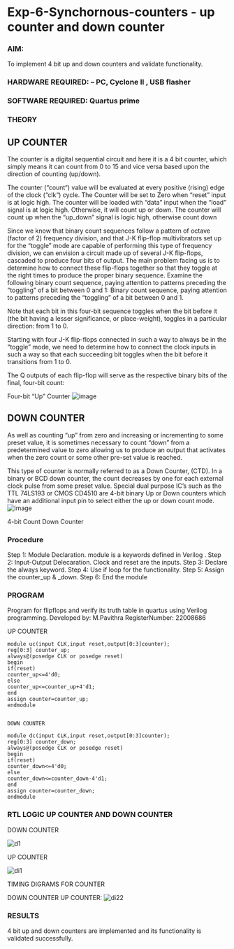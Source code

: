 # Exp-6-Synchornous-counters - up counter and down counter 

### AIM:
 To implement 4 bit up and down counters and validate  functionality.

### HARDWARE REQUIRED:  – PC, Cyclone II , USB flasher

### SOFTWARE REQUIRED:   Quartus prime

### THEORY 

## UP COUNTER 

The counter is a digital sequential circuit and here it is a 4 bit counter, which simply means it can count from 0 to 15 and vice versa based upon the direction of counting (up/down). 

The counter (“count“) value will be evaluated at every positive (rising) edge of the clock (“clk“) cycle.
The Counter will be set to Zero when “reset” input is at logic high.
The counter will be loaded with “data” input when the “load” signal is at logic high. Otherwise, it will count up or down.
The counter will count up when the “up_down” signal is logic high, otherwise count down

Since we know that binary count sequences follow a pattern of octave (factor of 2) frequency division, and that J-K flip-flop multivibrators set up for the “toggle” mode are capable of performing this type of frequency division, we can envision a circuit made up of several J-K flip-flops, cascaded to produce four bits of output.
The main problem facing us is to determine how to connect these flip-flops together so that they toggle at the right times to produce the proper binary sequence.
Examine the following binary count sequence, paying attention to patterns preceding the “toggling” of a bit between 0 and 1:
Binary count sequence, paying attention to patterns preceding the “toggling” of a bit between 0 and 1.

Note that each bit in this four-bit sequence toggles when the bit before it (the bit having a lesser significance, or place-weight), toggles in a particular direction: from 1 to 0.



 
 

Starting with four J-K flip-flops connected in such a way to always be in the “toggle” mode, we need to determine how to connect the clock inputs in such a way so that each succeeding bit toggles when the bit before it transitions from 1 to 0.

The Q outputs of each flip-flop will serve as the respective binary bits of the final, four-bit count:

 
 

Four-bit “Up” Counter
![image](https://user-images.githubusercontent.com/36288975/169644758-b2f4339d-9532-40c5-af40-8f4f8c942e2c.png)



## DOWN COUNTER 

As well as counting “up” from zero and increasing or incrementing to some preset value, it is sometimes necessary to count “down” from a predetermined value to zero allowing us to produce an output that activates when the zero count or some other pre-set value is reached.

This type of counter is normally referred to as a Down Counter, (CTD). In a binary or BCD down counter, the count decreases by one for each external clock pulse from some preset value. Special dual purpose IC’s such as the TTL 74LS193 or CMOS CD4510 are 4-bit binary Up or Down counters which have an additional input pin to select either the up or down count mode.
![image](https://user-images.githubusercontent.com/36288975/169644844-1a14e123-7228-4ed8-81a9-eb937dff4ac8.png)


4-bit Count Down Counter
### Procedure

Step 1: Module Declaration. module is a keywords defined in Verilog . Step 2: Input-Output Delecaration. Clock and reset are the inputs. Step 3: Declare the always keyword.
 Step 4: Use if loop for the functionality. 
Step 5: Assign the counter_up & _down. 
Step 6: End the module

### PROGRAM 

Program for flipflops  and verify its truth table in quartus using Verilog programming.
Developed by: M.Pavithra
RegisterNumber:  22008686

UP COUNTER
```
module uc(input CLK,input reset,output[0:3]counter);
reg[0:3] counter_up;
always@(posedge CLK or posedge reset)
begin
if(reset)
counter_up<=4'd0;
else
counter_up<=counter_up+4'd1;
end
assign counter=counter_up;
endmodule


DOWN COUNTER

module dc(input CLK,input reset,output[0:3]counter);
reg[0:3] counter_down;
always@(posedge CLK or posedge reset)
begin
if(reset)
counter_down<=4'd0;
else
counter_down<=counter_down-4'd1;
end
assign counter=counter_down;
endmodule
```
### RTL LOGIC UP COUNTER AND DOWN COUNTER  

DOWN COUNTER

![d1](https://user-images.githubusercontent.com/119475762/214637047-f72fa9e3-bc9d-47a8-8e4b-9ebc7a9e1529.png)

UP COUNTER

![di1](https://user-images.githubusercontent.com/119475762/214637190-bf7c000a-4b9d-4089-a7e8-703058160966.png)

TIMING DIGRAMS FOR COUNTER

DOWN COUNTER  UP COUNTER:
![di22](https://user-images.githubusercontent.com/119475762/214637390-6c60de78-c91f-447b-80fb-7d020a08d2bb.png)


### RESULTS 

4 bit up and down counters are implemented and its functionality is validated successfully.
